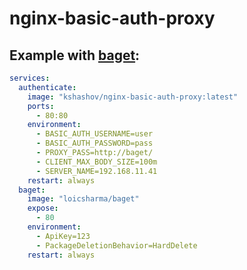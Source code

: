 # nginx-basic-auth-proxy

## Example with [baget](https://github.com/loic-sharma/BaGet):
```yml
services:
  authenticate:
    image: "kshashov/nginx-basic-auth-proxy:latest"
    ports:
      - 80:80
    environment:
      - BASIC_AUTH_USERNAME=user
      - BASIC_AUTH_PASSWORD=pass
      - PROXY_PASS=http://baget/
      - CLIENT_MAX_BODY_SIZE=100m
      - SERVER_NAME=192.168.11.41
    restart: always
  baget:
    image: "loicsharma/baget"
    expose:
      - 80
    environment:
      - ApiKey=123
      - PackageDeletionBehavior=HardDelete
    restart: always
```
